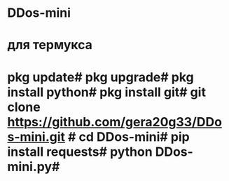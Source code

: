 # DDos-mini
для термукса 
=======================================
pkg update#	
pkg upgrade#
pkg install python#
pkg install git#
git clone https://github.com/gera20g33/DDos-mini.git #
cd DDos-mini# 
pip install requests#
python DDos-mini.py#
==========================================
